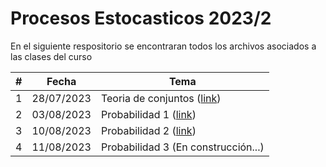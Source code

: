 # Procesos Estocasticos 2023/2

En el siguiente respositorio se encontraran todos los archivos asociados a las clases del curso

|#|Fecha|Tema|
|---|---|---|
|1|28/07/2023|Teoria de conjuntos ([link](clase1_28-07-2023.ipynb))|
|2|03/08/2023|Probabilidad 1 ([link](clase2_02-08-2023.ipynb))|
|3|10/08/2023|Probabilidad 2 ([link](clase3_10-08-2023.ipynb))|
|4|11/08/2023|Probabilidad 3 (En construcción...)|
